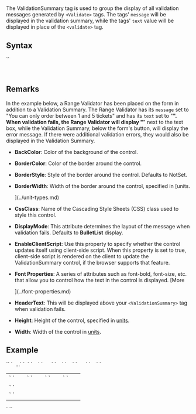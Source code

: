 # <ValidationSummary>

<a name="top"></a>



The ValidationSummary tag is used to group the display of all validation messages generated by `<Validate>` tags. The tags' `message` will be displayed in the validation summary, while the tags' `text` value will be displayed in place of the `<validate>` tag.

<a name="syntax"></a>

## Syntax

<div>`<ValidationSummary``  
    BackColor="_color name_|#dddddd"  
    BorderColor="_color name_|#dddddd"  
    BorderStyle="**NotSet**|None|Dotted|Dashed|Solid|Double|Groove|Ridge|Inset|Outset"  
    BorderWidth="_size_"  
    CssClass="_string_"  
    DisplayMode="List|**BulletList**|SingleParagraph"  
    EnableClientScript="**True**|False"  
    Font-Bold="True|**False**"  
    Font-Italic="True|**False**"  
    Font-Names="_string_"  
    Font-Overline="True|**False**"  
    Font-Size="_string_|Smaller|Larger|XX-Small|X-Small|Small|Medium|Large|X-Large|XX-Large"  
    Font-Strikeout="True|**False**"  
    Font-Underline="True|**False**"  
    ForeColor="_color name_|#dddddd"  
    HeaderText="_string_"  
    Height="_size_"  
    Width="_size_" />`</div>

 <a name="remarks"></a>

## Remarks

In the example below, a Range Validator has been placed on the form in addition to a Validation Summary. The Range Validator has its `message` set to "You can only order between 1 and 5 tickets" and has its `text` set to "**". When validation fails, the Range Validator will display "**" next to the text box, while the Validation Summary, below the form's button, will display the error message. If there were additional validation errors, they would also be displayed in the Validation Summary.

<a name="example"></a>

*   **BackColor**: Color of the background of the control.  

*   **BorderColor**: Color of the border around the control.  

*   **BorderStyle**: Style of the border around the control. Defaults to NotSet.  

*   **BorderWidth**: Width of the border around the control, specified in [units.  

    ](../unit-types.md)
*   **CssClass**: Name of the Cascading Style Sheets (CSS) class used to style this control.  

*   **DisplayMode**: This attribute determines the layout of the message when validation fails. Defaults to **BulletList** display.  

*   **EnableClientScript**: Use this property to specify whether the <span style="font-family: monospace;"><ValidationSummary></span> control updates itself using client-side script. When this property is set to true, client-side script is rendered on the client to update the ValidationSummary control, if the browser supports that feature.  

*   **Font Properties**: A series of attributes such as font-bold, font-size, etc. that allow you to control how the text in the control is displayed. [More  

    ](../font-properties.md)
*   **HeaderText**: This will be displayed above your `<ValidationSummary>` tag when validation fails.  

*   **Height**: Height of the control, specified in [units](../unit-types.md).  

*   **Width**: Width of the control in [units](../unit-types.md).  

## Example

<div xmlns="">`<AddForm>`  
`  ...`  
`  <table>`  
`    <tr>`  
`      <td>`  
`        <Label For="txtQuantity" Text="Number of Tickets" />`  
`        <Textbox Id="txtQuantity" DataField="Quantity" DataType="int32" />`  
`        <Validate Type="range" Target="txtQuantity" MinimumValue="1" MaximumValue="5" Message="You can only order between 1 and 5 tickets" Type="Integer" Text="**" />`  
`      </td>`  
`    </tr>`  
`    <tr>`  
`      <td colspan="2">`  
`        <AddButton Text="Place Order" />&nbsp;<CancelVutton Text="Cancel" /><br />  
<span style="color: #ff0000;"><ValidationSummary DisplayMode="BulletList" CssClass="NormalRed" HeaderText="Errors:" /></span>`  
`      </td>`  
`    </tr>`  
`  </table>`  
`</AddForm>`</div>

